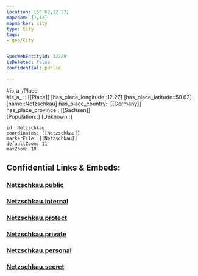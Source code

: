 ```yaml
---
location: [50.62,12.27] 
mapzoom: [7,12] 
mapmarker: city 
type: City
tags:
- geo/City


SpocWebEntityId: 32788
isDeleted: false
confidential: public

---
```

#is_a_/Place  
#is_a_ :: [[Place]] 
[has_place_longitude::12.27] 
[has_place_latitude::50.62] 
[name::Netzschkau] 
has_place_country:: [[Germany]]  
has_place_province:: [[Sachsen]]  
[Population::] 
[Unknown::] 


```leaflet
id: Netzschkau
coordinates: [[Netzschkau]] 
markerFile: [[Netzschkau]] 
defaultZoom: 11 
maxZoom: 18
```


## Confidential Links & Embeds: 

### [Netzschkau.public](/_public/\Earth\Continent\Europe\Europe~Central\Germany\Germany~East\Sachsen\counties~Sachsen\Vogtlandkreis\cities~Vogtlandkreis\Mylau\CityNetzschkau.public.md) 

### [Netzschkau.internal](/_internal/\Earth\Continent\Europe\Europe~Central\Germany\Germany~East\Sachsen\counties~Sachsen\Vogtlandkreis\cities~Vogtlandkreis\Mylau\CityNetzschkau.internal.md) 

### [Netzschkau.protect](/_protect/\Earth\Continent\Europe\Europe~Central\Germany\Germany~East\Sachsen\counties~Sachsen\Vogtlandkreis\cities~Vogtlandkreis\Mylau\CityNetzschkau.protect.md) 

### [Netzschkau.private](/_private/\Earth\Continent\Europe\Europe~Central\Germany\Germany~East\Sachsen\counties~Sachsen\Vogtlandkreis\cities~Vogtlandkreis\Mylau\CityNetzschkau.private.md) 

### [Netzschkau.personal](/_personal/\Earth\Continent\Europe\Europe~Central\Germany\Germany~East\Sachsen\counties~Sachsen\Vogtlandkreis\cities~Vogtlandkreis\Mylau\CityNetzschkau.personal.md) 

### [Netzschkau.secret](/_secret/\Earth\Continent\Europe\Europe~Central\Germany\Germany~East\Sachsen\counties~Sachsen\Vogtlandkreis\cities~Vogtlandkreis\Mylau\CityNetzschkau.secret.md)

